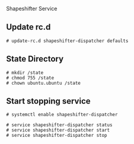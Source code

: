 Shapeshifter Service

## Update rc.d

```
# update-rc.d shapeshifter-dispatcher defaults
```

## State Directory

```
# mkdir /state
# chmod 755 /state
# chown ubuntu.ubuntu /state
```

## Start stopping service

```
# systemctl enable shapeshifter-dispatcher
```

```
# service shapeshifter-dispatcher status
# service shapeshifter-dispatcher start
# service shapeshifter-dispatcher stop
```
